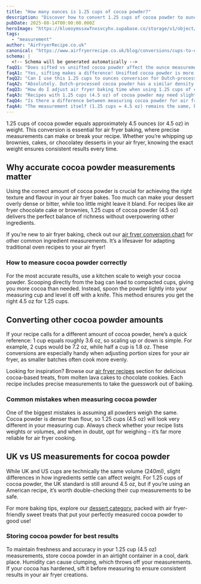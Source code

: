 ```yaml
---
title: "How many ounces is 1.25 cups of cocoa powder?"
description: "Discover how to convert 1.25 cups of cocoa powder to ounces for perfect air fryer baking every time. Get precise measurements in seconds!"
pubDate: 2025-08-14T00:00:00.000Z
heroImage: "https://klueoymssxwfnxsvcyhv.supabase.co/storage/v1/object/public/Shmucket/how-many-ounces-is-1-25-cups-cocoa-powder.webp"
tags:
  - "measurement"
author: "AirFryerRecipe.co.uk"
canonical: "https://www.airfryerrecipe.co.uk/blog/conversions/cups-to-ounces/how-many-ounces-is-1-25-cups-cocoa-powder"
schema: |
  <!-- Schema will be generated automatically -->
faqQ1: "Does sifted vs unsifted cocoa powder affect the ounce measurement for 1.25 cups?"
faqA1: "Yes, sifting makes a difference! Unsifted cocoa powder is more compact, so 1.25 cups could weigh slightly more than 4.5 oz. For consistent results, always sift before measuring or use weight measurements instead."
faqQ2: "Can I use this 1.25 cups to ounces conversion for Dutch-processed cocoa powder?"
faqA2: "Absolutely. Dutch-processed cocoa powder has a similar density to natural cocoa powder, so 1.25 cups still equals about 4.5 oz. However, remember that Dutch-processed cocoa has a different acidity level, which may affect your recipe’s rising agents."
faqQ3: "How do I adjust air fryer baking time when using 1.25 cups of cocoa powder?"
faqA3: "Recipes with 1.25 cups (4.5 oz) of cocoa powder may need slightly less time in the air fryer than traditional oven baking. Start checking 5 minutes earlier than the recipe suggests, as chocolate-rich batters cook faster in the air fryer’s concentrated heat."
faqQ4: "Is there a difference between measuring cocoa powder for air frying vs conventional baking?"
faqA4: "The measurement itself (1.25 cups = 4.5 oz) remains the same, but air fryer recipes often benefit from slightly less cocoa powder due to the intense heat. Consider reducing to 1 cup (3.6 oz) for very rich recipes to prevent overbearing chocolate flavour in the smaller cooking space."
---
```

<p>1.25 cups of cocoa powder equals approximately 4.5 ounces (or 4.5 oz) in weight. This conversion is essential for air fryer baking, where precise measurements can make or break your recipe. Whether you’re whipping up brownies, cakes, or chocolatey desserts in your air fryer, knowing the exact weight ensures consistent results every time.</p>  

<h2>Why accurate cocoa powder measurements matter</h2>  
<p>Using the correct amount of cocoa powder is crucial for achieving the right texture and flavour in your air fryer bakes. Too much can make your dessert overly dense or bitter, while too little might leave it bland. For recipes like air fryer chocolate cake or brownies, 1.25 cups of cocoa powder (4.5 oz) delivers the perfect balance of richness without overpowering other ingredients.</p>  

<p>If you’re new to air fryer baking, check out our <a href=https://www.airfryerrecipe.co.uk/air-fryer-conversion-chart>air fryer conversion chart</a> for other common ingredient measurements. It’s a lifesaver for adapting traditional oven recipes to your air fryer!</p>  

<h3>How to measure cocoa powder correctly</h3>  
<p>For the most accurate results, use a kitchen scale to weigh your cocoa powder. Scooping directly from the bag can lead to compacted cups, giving you more cocoa than needed. Instead, spoon the powder lightly into your measuring cup and level it off with a knife. This method ensures you get the right 4.5 oz for 1.25 cups.</p>  

<h2>Converting other cocoa powder amounts</h2>  
<p>If your recipe calls for a different amount of cocoa powder, here’s a quick reference: 1 cup equals roughly 3.6 oz, so scaling up or down is simple. For example, 2 cups would be 7.2 oz, while half a cup is 1.8 oz. These conversions are especially handy when adjusting portion sizes for your air fryer, as smaller batches often cook more evenly.</p>  

<p>Looking for inspiration? Browse our <a href=https://www.airfryerrecipe.co.uk/recipes>air fryer recipes</a> section for delicious cocoa-based treats, from molten lava cakes to chocolate cookies. Each recipe includes precise measurements to take the guesswork out of baking.</p>  

<h3>Common mistakes when measuring cocoa powder</h3>  
<p>One of the biggest mistakes is assuming all powders weigh the same. Cocoa powder is denser than flour, so 1.25 cups (4.5 oz) will look very different in your measuring cup. Always check whether your recipe lists weights or volumes, and when in doubt, opt for weighing – it’s far more reliable for air fryer cooking.</p>  

<h2>UK vs US measurements for cocoa powder</h2>  
<p>While UK and US cups are technically the same volume (240ml), slight differences in how ingredients settle can affect weight. For 1.25 cups of cocoa powder, the UK standard is still around 4.5 oz, but if you’re using an American recipe, it’s worth double-checking their cup measurements to be safe.</p>  

<p>For more baking tips, explore our <a href=https://www.airfryerrecipe.co.uk/recipe-category/dessert>dessert category</a>, packed with air fryer-friendly sweet treats that put your perfectly measured cocoa powder to good use!</p>  

<h3>Storing cocoa powder for best results</h3>  
<p>To maintain freshness and accuracy in your 1.25 cup (4.5 oz) measurements, store cocoa powder in an airtight container in a cool, dark place. Humidity can cause clumping, which throws off your measurements. If your cocoa has hardened, sift it before measuring to ensure consistent results in your air fryer creations.</p>
